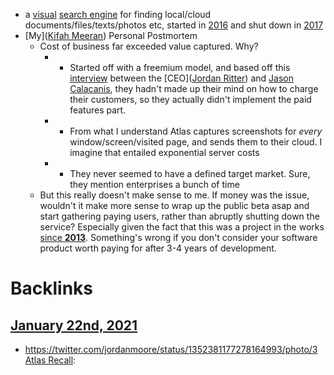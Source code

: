 - a [visual]([visualizer](<visualizer.md>)) [search engine](<search engine.md>) for finding local/cloud documents/files/texts/photos etc, started in [2016](<2016.md>) and shut down in [2017](<2017.md>)
- [My]([Kifah Meeran](<Kifah Meeran.md>)) Personal Postmortem
    - Cost of business far exceeded value captured. Why?
        - - Started off with a freemium model, and based off this [interview](https://www.youtube.com/watch?v=JHDQLDYnfaU&list=ULZFL7xpKjYsQ&index=893) between the [CEO]([Jordan Ritter](<Jordan Ritter.md>)) and [Jason Calacanis](<Jason Calacanis.md>), they hadn't made up their mind on how to charge their customers, so they actually didn't implement the paid features part.
        - - From what I understand Atlas captures screenshots for *every* window/screen/visited page, and sends them to their cloud. I imagine that entailed exponential server costs
        - - They never seemed to have a defined target market. Sure, they mention enterprises a bunch of time 
    - But this really doesn't make sense to me. If money was the issue, wouldn't it make more sense to wrap up the public beta asap and start gathering paying users, rather than abruptly shutting down the service? Especially given the fact that this was a project in the works [since **2013**](https://cards.producthunt.com/cards/comments/383094?v=1). Something's wrong if you don't consider your software product worth paying for after 3-4 years of development.   

# Backlinks
## [January 22nd, 2021](<January 22nd, 2021.md>)
- https://twitter.com/jordanmoore/status/1352381177278164993/photo/3 [Atlas Recall](<Atlas Recall.md>):


